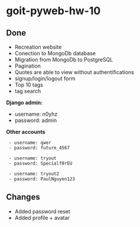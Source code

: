 # goit-pyweb-hw-10

## Done

- Recreation website
- Conection to MongoDb database
- Migration from MongoDb to PostgreSQL
- Pagination
- Quotes are able to view without authentifications
- signup/login/logout form
- Top 10 tags
- tag search

**Django admin:**
 - username: n0yhz
 - password: admin

**Other accounts**
```
 - username: qwer
 - password: future_4567
```
```
 - username: tryout
 - password: Specialf0rEU
```
```
 - username: tryout2
 - password: PaulNguyen123
```

## Changes

- Added password reset
- Added profile + avatar
